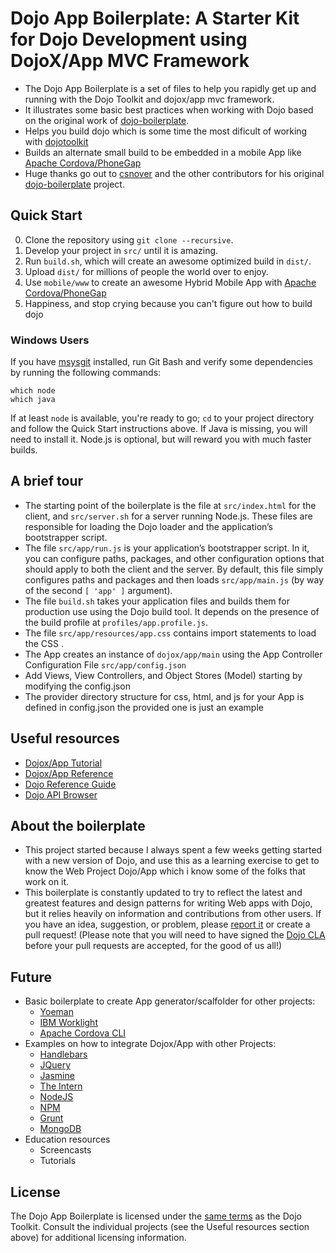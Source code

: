 Dojo App Boilerplate: A Starter Kit for Dojo Development using DojoX/App MVC Framework
====================================================

- The Dojo App Boilerplate is a set of files to help you rapidly get up and running with the Dojo Toolkit and dojox/app mvc framework. 
- It illustrates some basic best practices when working with Dojo based on the original work of [dojo-boilerplate](https://github.com/csantanapr/dojo-boilerplate).
- Helps you build dojo which is some time the most dificult of working with [dojotoolkit](dojotoolkit.org)
- Builds an alternate small build to be embedded in a mobile App like [Apache Cordova/PhoneGap](cordova.io)
- Huge thanks go out to [csnover](https://github.com/csnover) and the other contributors for his original [dojo-boilerplate](https://github.com/csnover/dojo-boilerplate) project. 


Quick Start
-----------

0. Clone the repository using `git clone --recursive`.
1. Develop your project in `src/` until it is amazing.
2. Run `build.sh`, which will create an awesome optimized build in `dist/`.
3. Upload `dist/` for millions of people the world over to enjoy.
4. Use `mobile/www` to create an awesome Hybrid Mobile App with [Apache Cordova/PhoneGap](cordova.io)
4. Happiness, and stop crying because you can't figure out how to build dojo

### Windows Users

If you have [msysgit](http://git-scm.com) installed, run Git Bash and verify
some dependencies by running the following commands:

    which node
    which java

If at least `node` is available, you're ready to go; `cd` to your project
directory and follow the Quick Start instructions above. If Java is missing,
you will need to install it. Node.js is optional, but will reward you with
much faster builds.

A brief tour
------------

* The starting point of the boilerplate is the file at `src/index.html` for
  the client, and `src/server.sh` for a server running Node.js. These files
  are responsible for loading the Dojo loader and the application’s
  bootstrapper script.
* The file `src/app/run.js` is your application’s bootstrapper script. In
  it, you can configure paths, packages, and other configuration options
  that should apply to both the client and the server. By default, this file
  simply configures paths and packages and then loads `src/app/main.js`
  (by way of the second `[ 'app' ]` argument).
* The file `build.sh` takes your application files and builds them for
  production use using the Dojo build tool. It depends on the presence of the
  build profile at `profiles/app.profile.js`.
* The file `src/app/resources/app.css` contains import statements to load
  the CSS . 
* The App creates an instance of `dojox/app/main` using the App Controller Configuration File  `src/app/config.json`
* Add Views, View Controllers, and Object Stores (Model) starting by modifying the config.json
* The provider directory structure for css, html, and js for your App is defined in config.json the provided one is just an example

Useful resources
----------------

* [Dojox/App Tutorial](http://dojotoolkit.org/documentation/tutorials/recipes/app_controller/)
* [Dojox/App Reference](http://dojotoolkit.org/reference-guide/dojox/app.html#dojox-app)
* [Dojo Reference Guide](http://dojotoolkit.org/reference-guide/)
* [Dojo API Browser](http://dojotoolkit.org/api/)

About the boilerplate
---------------------

- This project started because I always spent a few weeks getting started with a new version of Dojo, and use this as a learning exercise to get to know the Web Project Dojo/App which i know some of the folks that work on it.
- This boilerplate is constantly updated to try to reflect the latest and
greatest features and design patterns for writing Web apps with Dojo, but
it relies heavily on information and contributions from other users. If
you have an idea, suggestion, or problem, please [report
it](https://github.com/csantanapr/dojo-app-boilerplate/issues) or create a pull
request! (Please note that you will need to have signed the [Dojo
CLA](http://dojofoundation.org/about/cla) before your pull requests are
accepted, for the good of us all!)

Future
---

- Basic boilerplate to create App generator/scalfolder for other projects:
    - [Yoeman](http://yeoman.io)
    - [IBM Worklight](http://ibm.com/mobilefirst)
    - [Apache Cordova CLI](http://cordova.io)
- Examples on how to integrate Dojox/App with other Projects:
    - [Handlebars](http://handlebarsjs.com)
    - [JQuery](http://jquery.com)
    - [Jasmine](http://pivotal.github.com/jasmine)
    - [The Intern](http://theintern.io)
    - [NodeJS](http://nodejs.org)
    - [NPM](https://npmjs.org)
    - [Grunt](http://gruntjs.com)
    - [MongoDB](http://www.mongodb.org)
- Education resources
    - Screencasts
    - Tutorials

License
-------

The Dojo App Boilerplate is licensed under the [same
terms](https://github.com/dojo/dojo/blob/master/LICENSE) as the Dojo
Toolkit. Consult the individual projects (see the Useful resources section
above) for additional licensing information.
